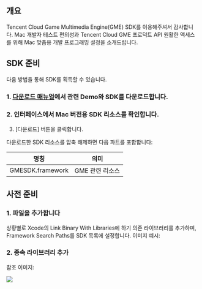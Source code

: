 ## 개요

Tencent Cloud Game Multimedia Engine(GME) SDK를 이용해주셔서 감사합니다. Mac 개발자 테스트 편의성과 Tencent Cloud GME 프로덕트 API 원활한 액세스를 위해 Mac 맞춤용 개발 프로그래밍 설정을 소개드립니다.

## SDK 준비

다음 방법을 통해 SDK를 획득할 수 있습니다.

### 1. [다운로드 매뉴얼](https://intl.cloud.tencent.com/document/product/607/18521)에서 관련 Demo와 SDK를 다운로드합니다.

### 2. 인터페이스에서 Mac 버전용 SDK 리소스를 확인합니다.

3. [다운로드] 버튼을 클릭합니다.

다운로드한 SDK 리소스를 압축 해제하면 다음 파트를 포함합니다:

|명칭     | 의미   |
| ------------- |:-------------:|
|GMESDK.framework| GME 관련 리소스|

## 사전 준비

### 1. 파일을 추가합니다

상황별로 Xcode의 Link Binary With Libraries에 하기 의존 라이브러리를 추가하며, Framework Search Paths를 SDK 목록에 설정합니다. 이미지 예시:  

### 2. 종속 라이브러리 추가

참조 이미지:  

![](https://main.qcloudimg.com/raw/b6156b8c7a596248c148607070e38f67.png)


